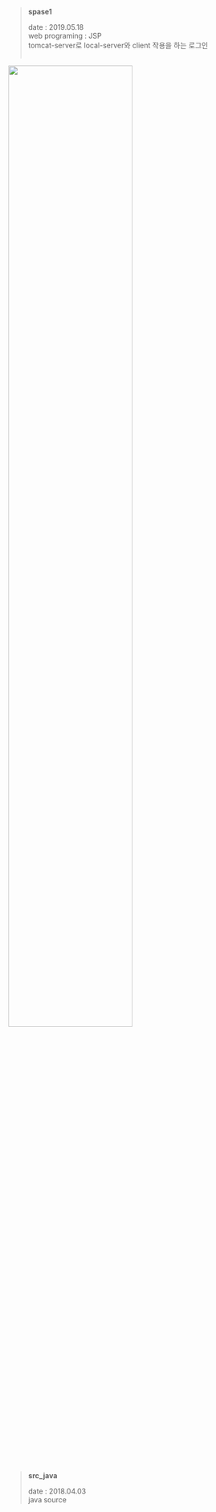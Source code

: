 
><p><strong>spase1</strong></p>
>date : 2019.05.18<br>
>web programing : JSP<br>
>tomcat-server로 local-server와 client 작용을 하는 로그인<br><br>
<img src="https://user-images.githubusercontent.com/48902155/78316814-921d5d00-759b-11ea-90c6-46018476fea8.png" width="70%"></img>
<br><br><br><br>
><p><strong>src_java</strong></p>
>date : 2018.04.03<br>
>java source
<br><br><br><br>
